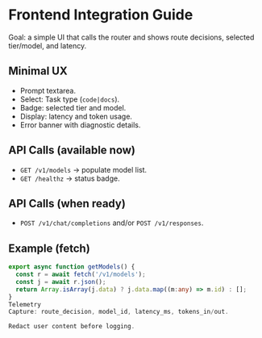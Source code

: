 <!-- idempotency_key: frontend-guide-final-2025-10-21-v2 -->
# Frontend Integration Guide

Goal: a simple UI that calls the router and shows route decisions, selected tier/model, and latency.

## Minimal UX
- Prompt textarea.
- Select: Task type (`code|docs`).
- Badge: selected tier and model.
- Display: latency and token usage.
- Error banner with diagnostic details.

## API Calls (available now)
- `GET /v1/models` → populate model list.
- `GET /healthz` → status badge.

## API Calls (when ready)
- `POST /v1/chat/completions` and/or `POST /v1/responses`.

## Example (fetch)
```ts
export async function getModels() {
  const r = await fetch('/v1/models');
  const j = await r.json();
  return Array.isArray(j.data) ? j.data.map((m:any) => m.id) : [];
}
Telemetry
Capture: route_decision, model_id, latency_ms, tokens_in/out.

Redact user content before logging.
